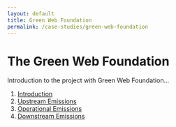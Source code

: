 ```yaml
---
layout: default
title: Green Web Foundation
permalink: /case-studies/green-web-foundation
---
```


# The Green Web Foundation

Introduction to the project with Green Web Foundation...

1. [Introduction](introduction)
1. [Upstream Emissions](upstream)
1. [Operational Emissions](operational)
1. [Downstream Emissions](downstream)